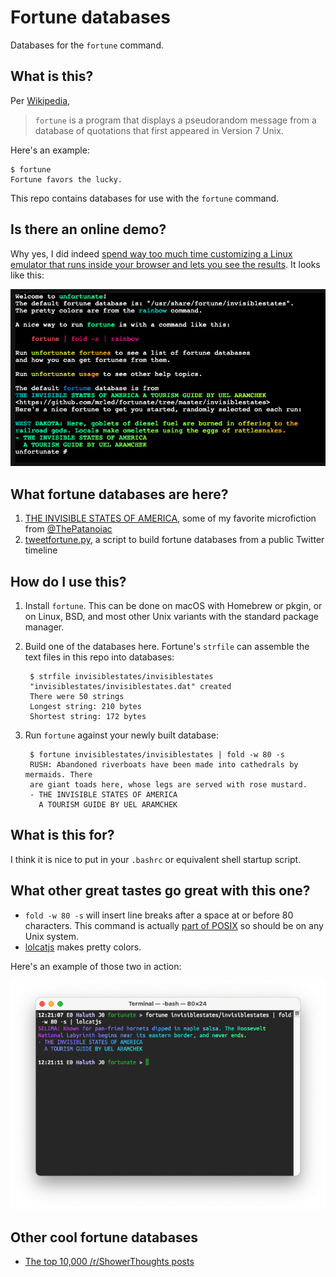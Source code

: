 # Fortune databases

Databases for the `fortune` command.

## What is this?

Per [Wikipedia](https://en.wikipedia.org/wiki/Fortune_%28Unix%29),

> `fortune` is a program that displays a pseudorandom message from a database of quotations that first appeared in Version 7 Unix.

Here's an example:

```
$ fortune
Fortune favors the lucky.
```

This repo contains databases for use with the `fortune` command.

## Is there an online demo?

Why yes, I did indeed
[spend way too much time customizing a Linux emulator that runs inside your browser and lets you see the results](https://unfortunate.micahrl.com).
It looks like this:

![Screenshot of in-browser Linux emulator showing fortunes](unfortunate.screenshot.png)

## What fortune databases are here?

1. [THE INVISIBLE STATES OF AMERICA](invisiblestates), some of my favorite microfiction from [@ThePatanoiac](https://twitter.com/ThePatanoiac)
2. [tweetfortune.py](tweets), a script to build fortune databases from a public Twitter timeline

## How do I use this?

1. Install `fortune`. This can be done on macOS with Homebrew or pkgin, or on Linux, BSD, and most other Unix variants with the standard package manager.

2. Build one of the databases here. Fortune's `strfile` can assemble the text files in this repo into databases:

        $ strfile invisiblestates/invisiblestates
        "invisiblestates/invisiblestates.dat" created
        There were 50 strings
        Longest string: 210 bytes
        Shortest string: 172 bytes

3. Run `fortune` against your newly built database:

        $ fortune invisiblestates/invisiblestates | fold -w 80 -s
        RUSH: Abandoned riverboats have been made into cathedrals by mermaids. There
        are giant toads here, whose legs are served with rose mustard.
        - THE INVISIBLE STATES OF AMERICA
          A TOURISM GUIDE BY UEL ARAMCHEK

## What is this for?

I think it is nice to put in your `.bashrc` or equivalent shell startup script.

## What other great tastes go great with this one?

- `fold -w 80 -s` will insert line breaks after a space at or before 80 characters. This command is actually [part of POSIX](https://pubs.opengroup.org/onlinepubs/9699919799/utilities/fold.html#top) so should be on any Unix system.
- [lolcatjs](https://github.com/robertmarsal/lolcatjs) makes pretty colors.

Here's an example of those two in action:

![screenshot](fortune-invisiblestates-fold-lolcatjs.png)

## Other cool fortune databases

- [The top 10,000 /r/ShowerThoughts posts](https://nullprogram.com/blog/2016/12/01/)
